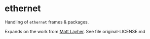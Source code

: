 ethernet
========

Handling of `ethernet` frames & packages.

Expands on the work from [Matt Layher](https://github.com/mdlayher/ethernet). See file original-LICENSE.md